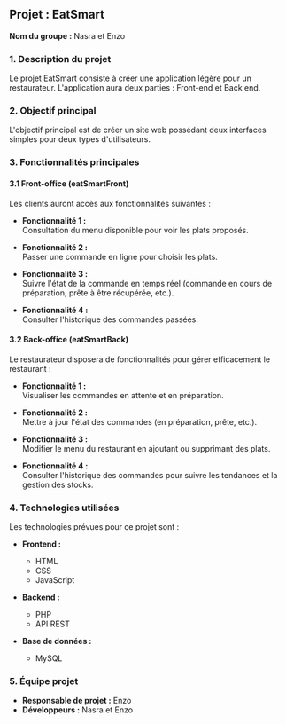 ## **Projet : EatSmart**  
**Nom du groupe :** Nasra et Enzo


### **1. Description du projet**  
Le projet EatSmart consiste à créer une application légère pour un restaurateur. L'application aura deux parties : Front-end et Back end.


### **2. Objectif principal**  
L'objectif principal est de créer un site web possédant deux interfaces simples pour deux types d'utilisateurs.


### **3. Fonctionnalités principales**

#### **3.1 Front-office (eatSmartFront)**  
Les clients auront accès aux fonctionnalités suivantes :  
- **Fonctionnalité 1 :**  
  Consultation du menu disponible pour voir les plats proposés.
  
- **Fonctionnalité 2 :**  
  Passer une commande en ligne pour choisir les plats.
  
- **Fonctionnalité 3 :**  
  Suivre l'état de la commande en temps réel (commande en cours de préparation, prête à être récupérée, etc.).
  
- **Fonctionnalité 4 :**  
  Consulter l'historique des commandes passées.


#### **3.2 Back-office (eatSmartBack)**  
Le restaurateur disposera de fonctionnalités pour gérer efficacement le restaurant :  
- **Fonctionnalité 1 :**  
  Visualiser les commandes en attente et en préparation.
  
- **Fonctionnalité 2 :**  
  Mettre à jour l'état des commandes (en préparation, prête, etc.).
  
- **Fonctionnalité 3 :**  
  Modifier le menu du restaurant en ajoutant ou supprimant des plats.
  
- **Fonctionnalité 4 :**  
  Consulter l'historique des commandes pour suivre les tendances et la gestion des stocks.


### **4. Technologies utilisées**

Les technologies prévues pour ce projet sont :  
- **Frontend :**  
  - HTML  
  - CSS  
  - JavaScript
  
- **Backend :**  
  - PHP  
  - API REST
  
- **Base de données :**  
  - MySQL


### **5. Équipe projet**

- **Responsable de projet :** Enzo  
- **Développeurs :** Nasra et Enzo

